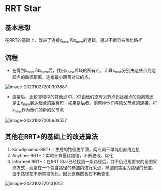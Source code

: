 # RRT Star

## 基本思想

在RRT的基础上，改进了连接x<sub>near</sub>和x<sub>new</sub>的逻辑，通过不断剪枝优化路径

## 流程

- 在得到x<sub>near</sub>和x<sub>new</sub>后，找出x<sub>new</sub>邻域的所有点，计算x<sub>new</sub>分别由这些点到达起点的路径距离，连接最小距离对应的点。

![image-20231027200303887](C:\Users\28609\AppData\Roaming\Typora\typora-user-images\image-20231027200303887.png)

- 连接后，比较邻域中的其他点X1、X2由他们原有父节点到达起点的距离短还是由x<sub>new</sub>到达起点的距离短，如果是后者，则剪掉他们与原父节点的连接，将x<sub>new</sub>作为他们的新的父节点

![image-20231027200608557](C:\Users\28609\AppData\Roaming\Typora\typora-user-images\image-20231027200608557.png)

## 其他在RRT*的基础上的改进算法

1. Kinodynamic-RRT*：生成的路径更平滑，两点间不单纯用直线连接
2. Anytime-RRT*：实时计算最优路径，不断更改、优化
3. Informed RRT*：在RRT Star已经找到一条路径后，并不仍沿用原来的全图采点方式，而是在一个包含路径的椭圆内进行采点，椭圆的焦距为路径的长度，由于路径在不断剪枝优化，因此该椭圆也在不断变化

![image-20231027201316151](C:\Users\28609\AppData\Roaming\Typora\typora-user-images\image-20231027201316151.png)